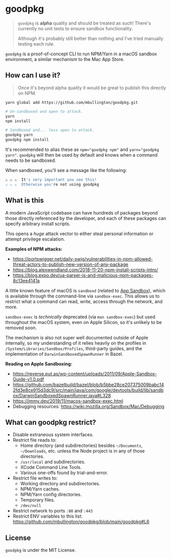 # goodpkg

> `goodpkg` is **alpha** quality and should be treated as such! There's currently no unit tests to ensure sandbox functionality.
>
> Although it's probably still better than nothing and I've tried manually testing each rule.

`goodpkg` is a proof-of-concept CLI to run NPM/Yarn in a macOS sandbox environment, a similar mechanism to the Mac App Store.

## How can I use it?

> Once it's beyond alpha quality it would be great to publish this directly on NPM.

`yarn global add https://github.com/mbullington/goodpkg.git`

```sh
# Un-sandboxed and open to attack.
yarn
npm install

# Sandboxed and... less open to attack.
goodpkg yarn
goodpkg npm install
```

It's recommended to alias these as `npm="goodpkg npm"` and `yarn="goodpkg yarn"`. `goodpkg` will then be used by default and knows when a command
needs to be sandboxed.

When sandboxed, you'll see a message like the following:

```sh
⚠️ ⚠️ ⚠️  It's very important you see this!
⚠️ ⚠️ ⚠️  Otherwise you're not using goodpkg
```

## What is this

A modern JavaScript codebase can have hundreds of packages beyond those directly referenced by the developer, and each of these packages can specify arbitrary install scripts.

This opens a _huge_ attack vector to either steal personal information or attempt privilege escalation.

**Examples of NPM attacks:**

- https://portswigger.net/daily-swig/vulnerabilities-in-npm-allowed-threat-actors-to-publish-new-version-of-any-package
- https://blog.alexwendland.com/2018-11-20-npm-install-scripts-intro/
- https://blog.expo.dev/ua-parser-js-and-malicious-npm-packages-8c13ee4141a

A little known feature of macOS is `sandboxd` (related to [App Sandbox](https://developer.apple.com/documentation/security/app_sandbox)), which is available through the command-line via `sandbox-exec`. This allows us to restrict what a command can read, write, access through the network, and more.

`sandbox-exec` is _technically_ deprecated (via `man sandbox-exec`) but used throughout the macOS system, even on Apple Silicon, so it's unlikely to be removed soon.

The mechanism is also not super well documented outside of Apple internally, so my understanding of it relies heavily on the profiles in `/System/Libraries/Sandbox/Profiles`, third-party guides, and the implementation of `DarwinSandboxedSpawnRunner` in Bazel.

**Reading on Apple Sandboxing:**

- https://reverse.put.as/wp-content/uploads/2011/09/Apple-Sandbox-Guide-v1.0.pdf
- https://github.com/bazelbuild/bazel/blob/b5bbe28ce207375009babc142fd3e8ce915d3dc9/src/main/java/com/google/devtools/build/lib/sandbox/DarwinSandboxedSpawnRunner.java#L328
- https://jmmv.dev/2019/11/macos-sandbox-exec.html
- Debugging resources: https://wiki.mozilla.org/Sandbox/Mac/Debugging

## What can goodpkg restrict?

- Disable extraneous system interfaces.
- Restrict file reads to:
  - Home directory (and subdirectories) besides `~/Documents`, `~/Downloads`, etc. unless the Node project is in any of those directories.
  - `/usr/local` and subdirectories.
  - XCode Command Line Tools.
  - Various one-offs found by trial-and-error.
- Restrict file writes to:
  - Working directory and subdirectories.
  - NPM/Yarn caches.
  - NPM/Yarn config directories.
  - Temporary files.
  - `/dev/null`
- Restrict network to ports `:80` and `:443`
- Restrict ENV variables to this list: https://github.com/mbullington/goodpkg/blob/main/goodpkg#L6

## License

`goodpkg` is under the MIT License.
